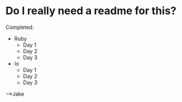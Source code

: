 Do I really need a readme for this?
===================================

Completed:
  
  * Ruby
    * Day 1
    * Day 2
    * Day 3
  * Io
    * Day 1
    * Day 2
    * Day 3

-->Jake
